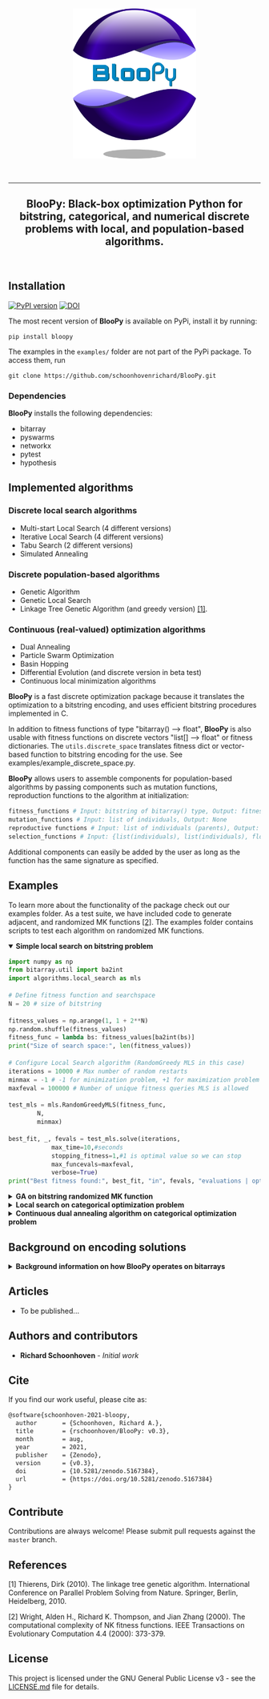 <p align="center">
  <br>
  <a href="https://github.com/schoonhovenrichard/BlooPy"><img src="./imgs/bloopy_logo3.png" height="300"></a>
  <br>
</p>


<br>

---

<h2 align="center">
  BlooPy: Black-box optimization Python for bitstring, categorical, and numerical discrete problems with local, and population-based algorithms.
</h2>

<br>

## Installation
[![PyPI version](https://badge.fury.io/py/bloopy.svg)](https://badge.fury.io/py/bloopy)
[![DOI](https://zenodo.org/badge/DOI/10.5281/zenodo.5167384.svg)](https://doi.org/10.5281/zenodo.5167384)

The most recent version of **BlooPy** is available on PyPi, install it by running:
``` shell
pip install bloopy 
```
The examples in the ```examples/``` folder are not part of the PyPi package. To access them, run
``` shell
git clone https://github.com/schoonhovenrichard/BlooPy.git
```

### Dependencies
**BlooPy** installs the following dependencies:
- bitarray
- pyswarms
- networkx
- pytest
- hypothesis

## Implemented algorithms
### Discrete local search algorithms
- Multi-start Local Search (4 different versions)
- Iterative Local Search (4 different versions)
- Tabu Search (2 different versions)
- Simulated Annealing

### Discrete population-based algorithms
- Genetic Algorithm
- Genetic Local Search
- Linkage Tree Genetic Algorithm (and greedy version) [[1]](#1).

### Continuous (real-valued) optimization algorithms
- Dual Annealing
- Particle Swarm Optimization
- Basin Hopping
- Differential Evolution (and discrete version in beta test)
- Continuous local minimization algorithms

**BlooPy** is a fast discrete optimization package because it translates the optimization to a bitstring encoding, and uses efficient bitstring procedures implemented in C. 

In addition to fitness functions of type "bitarray() --> float", **BlooPy** is also usable with fitness functions on discrete vectors "list[] --> float" or fitness dictionaries. The ```utils.discrete_space``` translates fitness dict or vector-based function to bitstring encoding for the use. See examples/example_discrete_space.py.

**BlooPy** allows users to assemble components for population-based algorithms by passing components such as mutation functions, reproduction functions to the algorithm at initialization: 

```python
fitness_functions # Input: bitstring of bitarray() type, Output: fitness (float)
mutation_functions # Input: list of individuals, Output: None
reproductive functions # Input: list of individuals (parents), Output: list of individuals (children)
selection_functions # Input: {list(individuals), list(individuals), float}. The float is -1 or 1 depending on whether we are minimizing or maximizing
```

Additional components can easily be added by the user as long as the function has the same signature as specified.

## Examples

To learn more about the functionality of the package check out our
examples folder. As a test suite, we have included code to generate adjacent, and randomized MK functions [[2]](#2). The examples folder contains scripts to test each algorithm on randomized MK functions. 

<details open>
<summary><b>Simple local search on bitstring problem</b></summary>

```python
import numpy as np
from bitarray.util import ba2int
import algorithms.local_search as mls

# Define fitness function and searchspace
N = 20 # size of bitstring

fitness_values = np.arange(1, 1 + 2**N)
np.random.shuffle(fitness_values)
fitness_func = lambda bs: fitness_values[ba2int(bs)]
print("Size of search space:", len(fitness_values))

# Configure Local Search algorithm (RandomGreedy MLS in this case)
iterations = 10000 # Max number of random restarts
minmax = -1 # -1 for minimization problem, +1 for maximization problem
maxfeval = 100000 # Number of unique fitness queries MLS is allowed

test_mls = mls.RandomGreedyMLS(fitness_func,
        N,
        minmax)

best_fit, _, fevals = test_mls.solve(iterations,
            max_time=10,#seconds
            stopping_fitness=1,#1 is optimal value so we can stop
            max_funcevals=maxfeval,
            verbose=True)
print("Best fitness found:", best_fit, "in", fevals, "evaluations | optimal fitness:", 1)
```
</details>

<details>
<summary><b>GA on bitstring randomized MK function</b></summary>

Let's run a genetic algorithm (see examples/example_ga.py). Firstly, import the modules and set the seed for reproducibility:

```python
import random
import fitness_functions as ff
import dynamic_programming as dp
import genetic_algorithm as ga
import mutation_functions as mut
import reproductive_functions as rep
import selection_functions as sel

random.seed(1234567)
```

Generate an adjacent or randomized MK function for testing. For this type of fitness function we have supplied a solver which uses dynamic programming.

```python
## Generate a (randomized) MK fitness function
k = 4;
m = 33*(k-1);
randomMK = True
if randomMK:
    mk_func = ff.random_MK_function(m, k)
    mk_func.generate()
else:
    mk_func = ff.adjacent_MK_function(m, k)
    mk_func.generate()

## Find optimal solution using dynamic programming for comparison
best_dp_fit = dp.dp_solve_MK(mk_func)
print("Max fitness DP:", best_dp_fit)
```

**BlooPy** allows users to assemble the components of an evolutionary algorithm separately, which can then be passed as functions at initialization:

```python
fitness_func = adj_mk_func.get_fitness
population_size = 500
reproductor = rep.twopoint_crossover
selector = sel.tournament2_selection
bitstring_size = m
test_ga = ga.genetic_algorithm(fitness_func,
            reproductor,
            selector,
            population_size,
            bitstring_size,
            min_max_problem=1, # This is a maximzation problem
            input_pop=None)
```

Run the GA to solve the problem and choose termination conditions:

```python
x = test_ga.solve(min_variance=0.1,
            max_iter=1000,
            no_improve=300,
            max_time=15,#seconds
            stopping_fitness=0.98*best_dp_fit,#fraction of optimum we want (optional)
            max_funcevals=200000)
print("Best fitness:",x[0],", fraction of optimal {0:.4f}".format(x[0]/float(best_dp_fit)))
```

</details>

<details>
<summary><b>Local search on categorical optimization problem</b></summary>

Let's run a GreedyMLS algorithm on an example discrete categorical optimization problem. For this, we will use the ```utils.discrete_space``` class to map the categorical vectors to bitstring encoding automatically. Firstly, lets define a class that takes some categorical search space and gives each possibility a random fitness.


```python
import numpy as np
import itertools as it

import algorithms.local_search as mls
import utils

class categorical_fitness:
    def __init__(self, sspace):
        self.sspace = sspace
        self.ssvalues = list(self.sspace.values())#Shorthand

        ### Give all possible (x1,x2,x3,x4) a random fitness value
        var_names = sorted(self.sspace)
        self.possible_xs = list(it.product(*(sspace[key] for key in var_names)))
        print("Size of search space:", len(self.possible_xs))

        # Define fitness function
        self.fitness_values = np.arange(1, 1 + len(self.possible_xs))
        np.random.shuffle(self.fitness_values)

        # Calculate bitstring size
        self.bsize = utils.calculate_bitstring_length(self.sspace)
        print("Size of bitstring:", self.bsize)

    def map_listvariable_to_index(self, vec):
        r"""For discrete categorical problems, bitstrings are implemented
          as segments where one bit is active in each segment, and this bit
          designates the parameter value for that variable."""
        # This function looks complicated, but it merely uniquely maps each
	#  possible vector to an index to get a random fitness value.
        indices = []
        it = 0
        for j, var in enumerate(vec):
            vals = self.ssvalues[j]
            for k, x in enumerate(vals):
                if x == var:
                    indices.append(k+it)
                    break
        multip = len(self.possible_xs)
        index = 0
        for i, key in enumerate(self.sspace.keys()):
            add = indices[i]
            multip /= len(self.sspace[key])
            add *= multip
            index += add
        return int(index)

    def fitness(self, vec):
        # Map each entry to a unique index, which points to a random fitness value
        return self.fitness_values[self.map_listvariable_to_index(vec)]
```

Next, define the categorial search space and use **BlooPy**'s converter ```utils.discrete_space```.

```python
### Construct some categorical discrete space
searchspace = {"x1": [1,2,3,4,5,6],
               "x2": ["foo", "bar"],
               "x3": [16, 32, 64, 128],
               "x4": ["a", "b", "c", "d", "e"]}

categorical_fit = categorical_fitness(searchspace)

# Create discrete space class
disc_space = utils.discrete_space(categorical_fit.fitness, searchspace)
```

Lastly, configure the Greedy local search algorithm and solve the problem.

```python
### Configure Local Search algorithm (RandomGreedy MLS in this case)
iterations = 10000 # Max number of random restarts
minmax = -1 # -1 for minimization problem, +1 for maximization problem
if minmax == 1:
    optfit = len(categorical_fit.possible_xs)
elif minmax == -1:
    optfit = 1
maxfeval = 100000 # Number of unique fitness queries MLS is allowed

test_mls = mls.RandomGreedyMLS(disc_space.fitness,
        categorical_fit.bsize,
        minmax,
        searchspace=searchspace)

best_fit, _, fevals = test_mls.solve(iterations,
            max_time=10,#seconds
            stopping_fitness=optfit,#1 is optimal value so we can stop
            max_funcevals=maxfeval,
            verbose=True)
print("Best fitness found:", best_fit, "in", fevals, "evaluations | optimal fitness:", optfit)
```
</details>

<details>
<summary><b>Continuous dual annealing algorithm on categorical optimization problem</b></summary>

To show case how continuous-based algorithms can be used, let's run Dual Annealing on the example categorical space from the last example. Firstly, lets import the class we used in the discrete example and define the discrete space.

```python
import numpy as np
import itertools as it

from simple_discrete_example import categorical_fitness
import algorithms.dual_annealing as dsa
import utils

### Construct some categorical discrete space
searchspace = {"x1": [1,2,3,4,5,6],
               "x2": ["foo", "bar"],
               "x3": [16, 32, 64, 128],
               "x4": ["a", "b", "c", "d", "e"]}

# Continuous algorithms require a search space to operate
categorical_fit = categorical_fitness(searchspace)
disc_space = utils.discrete_space(categorical_fit.fitness, searchspace)
```

Next, we simple configure the dual annealing algorithm and run it. The encoding for continuous real-valued solutions is automatically handled in the background by the ```individual.continuous_individual``` class in **BlooPy**.

```python
## Run dual annealing
# supported_methods = ['COBYLA','L-BFGS-B','SLSQP','CG','Powell','Nelder-Mead', 'BFGS', 'trust-constr']
method = "trust-constr"
iterations = 10000
minmax = -1 # -1 for minimization problem, +1 for maximization problem
if minmax == 1:
    optfit = len(categorical_fit.possible_xs)
elif minmax == -1:
    optfit = 1
maxfeval = 100000 # Number of unique fitness queries MLS is allowed

test_dsa = dsa.dual_annealing(disc_space.fitness,
        minmax,
        searchspace,
        method=method)

best_fit, _, fevals = test_dsa.solve(max_iter=iterations,
            max_time=10,#seconds
            stopping_fitness=optfit,
            max_funcevals=maxfeval)
print("Best fitness found:", best_fit, "in", fevals, "evaluations | optimal fitness:", optfit)
```

</details>


## Background on encoding solutions

<details>
<summary><b>Background information on how BlooPy operates on bitarrays</b></summary>
Some background information on how **BlooPy** operates: the algorithms are intended for discrete optimization problems, and they work on bitstrings. In principle, the user never has to interact with these bitstring directly. The algorithms create solutions in the shape of ```individual``` or ```continuous_individual``` classes. These handle most of the encoding. Furthermore, there are a number of helper classes and converter functions in ```utils.py``` (see Examples) meaning the user can call these to make their fitness functions or dictionaries usabl. **BlooPy** implements two types of bitstring. 

- Normal bitstrings which can take on any permutation. In this case, **BlooPy** creates ```individual(..., boundary_list=None)``` objects.
- Bounded bitstrings where only a single 1 can be present in each segment. The segments are defined by supplying a list of start- and endpoints of the segments: ```individual(..., boundary_list=[(0,4),(5,7),(8,12),..])```.

The first kind of bitstring is for bitstring based optimization problems. The second is used to encode finite discrete optimization problems. The bitstring is divided into segments with length equal to the number of parameter possibilities per variable. The i-th parameter value is selected by the bit that is turned on. So for variables ```x_i``` that take ```N_i``` values each, the lenght of the bitstring is ```N_1+N_2+...```. Note that the size of the searchspace is ```N_1*N_2*...``` so this is a relatively small encoding.

Bounded bitstrings are used when the optimization tasks is to find the optimal setttings when parameters which can each be selected from a finite list (can be numerical or categorical), e.g.:

```python
"""Suppose that possible choices of a problem are to select (x,y) 
from [16,32,64] and ['foo','bar']. In that case the bounded 
bitstring has length 5. The first segment consists of positions 
[0,1,2] and the second of [3,4].
"""
import individual as indiv

candidate = indiv.individual(5, boundary_list=[(0,2),(3,4)])
```

**Real-valued algorithms:** Instead of a discrete solution, **BlooPy** also supports continuous individuals which automatically take care of the conversion between the discrete optimization problem, and the continuous solver. This is done by mapping each variable uniformly onto [0,1]. This means that for each dimension, the interval [0,1] is divided into equal segments, and real-valued solutions snap to the nearest segment. This translates a real-valued solution to a discrete vector. Next, the usual encoding is used by **BlooPy** in the background to convert to bitstrings.

</details>

## Articles

- To be published...

## Authors and contributors
* **Richard Schoonhoven** - *Initial work*

## Cite
If you find our work useful, please cite as:

```
@software{schoonhoven-2021-bloopy,
  author       = {Schoonhoven, Richard A.},
  title        = {rschoonhoven/BlooPy: v0.3},
  month        = aug,
  year         = 2021,
  publisher    = {Zenodo},
  version      = {v0.3},
  doi          = {10.5281/zenodo.5167384},
  url          = {https://doi.org/10.5281/zenodo.5167384}
}
```

## Contribute

Contributions are always welcome! Please submit pull requests against the ```master``` branch.

## References
<a id="1">[1]</a> 
Thierens, Dirk (2010).
The linkage tree genetic algorithm.
International Conference on Parallel Problem Solving from Nature. Springer, Berlin, Heidelberg, 2010.

<a id="2">[2]</a> 
Wright, Alden H., Richard K. Thompson, and Jian Zhang (2000).
The computational complexity of NK fitness functions.
IEEE Transactions on Evolutionary Computation 4.4 (2000): 373-379.

## License

This project is licensed under the GNU General Public License v3 - see the [LICENSE.md](LICENSE.md) file for details.
